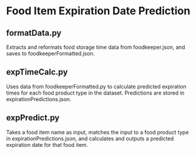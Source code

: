 # Food Item Expiration Date Prediction

## formatData.py
Extracts and reformats food storage time data from foodkeeper.json, and saves to foodkeeperFormatted.json.

## expTimeCalc.py
Uses data from foodkeeperFormatted.py to calculate predicted expiration times for each food product type in the dataset. Predictions are stored in expirationPredictions.json.

## expPredict.py
Takes a food item name as input, matches the input to a food product type in expirationPredictions.json, and calculates and outputs a predicted expiration date for that food item.
